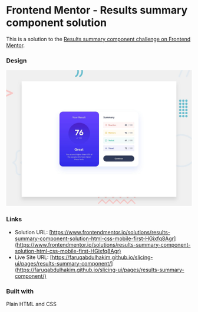 # Frontend Mentor - Results summary component solution

This is a solution to the [Results summary component challenge on Frontend Mentor](https://www.frontendmentor.io/challenges/results-summary-component-CE_K6s0maV).


### Design

![](./preview.jpg)

### Links

- Solution URL: [https://www.frontendmentor.io/solutions/results-summary-component-solution-html-css-mobile-first-HGixfq8Agr](https://www.frontendmentor.io/solutions/results-summary-component-solution-html-css-mobile-first-HGixfq8Agr)
- Live Site URL: [https://faruqabdulhakim.github.io/slicing-ui/pages/results-summary-component/](https://faruqabdulhakim.github.io/slicing-ui/pages/results-summary-component/)

### Built with

Plain HTML and CSS
